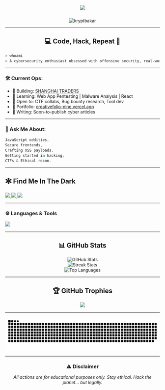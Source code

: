 <!-- README.md -->
<h1 align="center">
  <img src="https://readme-typing-svg.demolab.com?font=Fira+Code&weight=500&size=28&duration=4000&pause=500&color=27AE60&center=true&vCenter=true&width=600&lines=Hey+%F0%9F%91%8B%2C+I'm+Abubakar;Cyber-curious.+Ethically+dangerous."/>
</h1>

<p align="center">
  <img src="https://komarev.com/ghpvc/?username=kryptbakar&label=Profile%20views&color=27ae60&style=flat" alt="kryptbakar" />
</p>

---

<h2 align="center">💻 Code, Hack, Repeat 🔐</h2>

```bash
> whoami
> A cybersecurity enthusiast obsessed with offensive security, real-world attacks, and building powerful tools to break & secure the web.
```

---

### 🛠️ Current Ops:
- 🔭 Building: [SHANGHAI TRADERS](https://github.com/kryptbakar/E-commerce-Platform-for-Shanghai-Traders)
- 🌱 Learning: Web App Pentesting | Malware Analysis | React
- 🤝 Open to: CTF collabs, Bug bounty research, Tool dev
- 👾 Portfolio: [creativefolio-nine.vercel.app](https://creativefolio-nine.vercel.app/)
- 🧠 Writing: Soon-to-publish cyber articles

---

### 💬 Ask Me About:
```js
JavaScript oddities,
Secure frontends,
Crafting XSS payloads,
Getting started in hacking,
CTFs & Ethical recon.
```

---

<h2>🕸️ Find Me In The Dark</h2>
<p>
  <a href="https://linkedin.com/in/muhammad abubakar" target="_blank">
    <img src="https://skillicons.dev/icons?i=linkedin" height="30" />
  </a>
  <a href="https://instagram.com/dumbutthehe" target="_blank">
    <img src="https://skillicons.dev/icons?i=instagram" height="30" />
  </a>
  <a href="mailto:abubakaramir437@gmail.com">
    <img src="https://skillicons.dev/icons?i=gmail" height="30" />
  </a>
</p>

---

### ⚙️ Languages & Tools
<p align="left">
  <img src="https://skillicons.dev/icons?i=cpp,python,js,ts,react,nodejs,express,mysql,postgres,mongodb,tailwind,django,flask,linux,html,figma,postman" />
</p>

---

<h2 align="center">📊 GitHub Stats</h2>
<p align="center">
  <img src="https://github-readme-stats.vercel.app/api?username=kryptbakar&show_icons=true&theme=radical&hide_title=true&hide_border=true" alt="GitHub Stats" />
  <br />
  <img src="https://github-readme-streak-stats.herokuapp.com/?user=kryptbakar&theme=radical&hide_border=true" alt="Streak Stats" />
  <br />
  <img src="https://github-readme-stats.vercel.app/api/top-langs/?username=kryptbakar&layout=compact&theme=radical&hide_border=true" alt="Top Languages" />
</p>

---

<h2 align="center">🏆 GitHub Trophies</h2>
<p align="center">
  <img src="https://github-profile-trophy.vercel.app/?username=kryptbakar&theme=radical&no-frame=true&margin-w=15" />
</p>

---

<p align="center">
  <img src="https://github.com/Platane/snk/raw/output/github-contribution-grid-snake.svg" alt="Snake animation" />
</p>

---

<h3 align="center">⚠️ Disclaimer</h3>
<p align="center"><i>All actions are for educational purposes only. Stay ethical. Hack the planet... but legally.</i></p>
